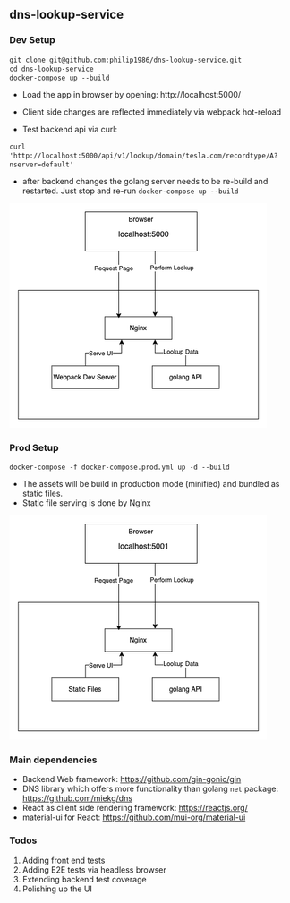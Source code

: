 ## dns-lookup-service

### Dev Setup

```
git clone git@github.com:philip1986/dns-lookup-service.git
cd dns-lookup-service
docker-compose up --build
```

- Load the app in browser by opening: http://localhost:5000/
- Client side changes are reflected immediately via webpack hot-reload

- Test backend api via curl: 
```
curl 'http://localhost:5000/api/v1/lookup/domain/tesla.com/recordtype/A?nserver=default'  
```
- after backend changes the golang server needs to be re-build and restarted. Just stop and re-run `docker-compose up --build`


![dns-lookup-service-dev](./dns-lookup-service-dev.png)

### Prod Setup

```
docker-compose -f docker-compose.prod.yml up -d --build
```

- The assets will be build in production mode (minified) and bundled as static files.
- Static file serving is done by Nginx


![dns-lookup-service-prod.](./dns-lookup-service-prod.png)


### Main dependencies 
- Backend Web framework: https://github.com/gin-gonic/gin
- DNS library which offers more functionality than golang `net` package: https://github.com/miekg/dns
- React as client side rendering framework: https://reactjs.org/
- material-ui for React: https://github.com/mui-org/material-ui

### Todos
1. Adding front end tests 
2. Adding E2E tests via headless browser
3. Extending backend test coverage
4. Polishing up the UI


